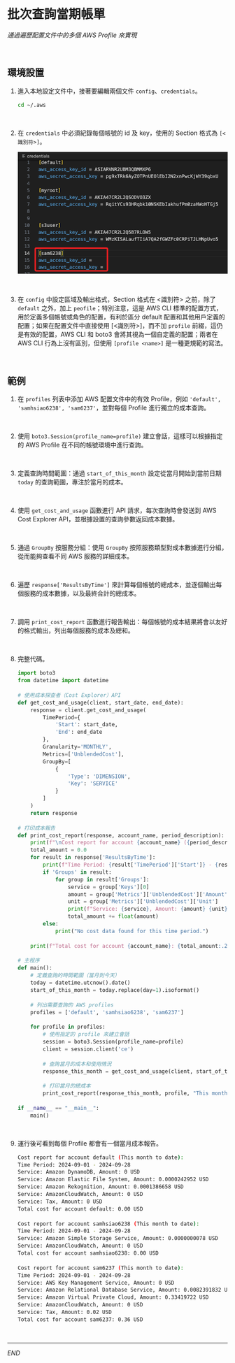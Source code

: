 # 批次查詢當期帳單

_通過遍歷配置文件中的多個 AWS Profile 來實現_

<br>

## 環境設置

1. 進入本地設定文件中，接著要編輯兩個文件 `config`、`credentials`。

    ```bash
    cd ~/.aws
    ```

<br>

2. 在 `credentials` 中必須紀錄每個帳號的 id 及 key，使用的 Section 格式為 `[<識別符>]`。

    ![](images/img_01.png)

<br>

3. 在 `config` 中設定區域及輸出格式，Section 格式在 <識別符> 之前，除了 `default` 之外，加上 `peofile`；特別注意，這是 AWS CLI 標準的配置方式，用於定義多個帳號或角色的配置，有利於區分 default 配置和其他用戶定義的配置；如果在配置文件中直接使用 [<識別符>]，而不加 `profile` 前綴，這仍是有效的配置，AWS CLI 和 boto3 會將其視為一個自定義的配置；兩者在 AWS CLI 行為上沒有區別，但使用 `[profile <name>]` 是一種更規範的寫法。

<br>

## 範例

1. 在 `profiles` 列表中添加 AWS 配置文件中的有效 Profile，例如 `'default', 'samhsiao6238', 'sam6237'`，並對每個 Profile 進行獨立的成本查詢。

<br>

2. 使用 `boto3.Session(profile_name=profile)` 建立會話，這樣可以根據指定的 AWS Profile 在不同的帳號環境中進行查詢。

<br>

3. 定義查詢時間範圍：通過 `start_of_this_month` 設定從當月開始到當前日期 `today` 的查詢範圍，專注於當月的成本。

<br>

4. 使用 `get_cost_and_usage` 函數進行 API 請求，每次查詢時會發送到 AWS Cost Explorer API，並根據設置的查詢參數返回成本數據。

<br>

5. 通過 `GroupBy` 按服務分組：使用 `GroupBy` 按照服務類型對成本數據進行分組，從而能夠查看不同 AWS 服務的詳細成本。

<br>

6. 遍歷 `response['ResultsByTime']` 來計算每個帳號的總成本，並逐個輸出每個服務的成本數據，以及最終合計的總成本。

<br>

7. 調用 `print_cost_report` 函數進行報告輸出：每個帳號的成本結果將會以友好的格式輸出，列出每個服務的成本及總和。

<br>

8. 完整代碼。

    ```python
    import boto3
    from datetime import datetime

    # 使用成本探查者（Cost Explorer）API
    def get_cost_and_usage(client, start_date, end_date):
        response = client.get_cost_and_usage(
            TimePeriod={
                'Start': start_date,
                'End': end_date
            },
            Granularity='MONTHLY',
            Metrics=['UnblendedCost'],
            GroupBy=[
                {
                    'Type': 'DIMENSION',
                    'Key': 'SERVICE'
                }
            ]
        )
        return response

    # 打印成本報告
    def print_cost_report(response, account_name, period_description):
        print(f"\nCost report for account {account_name} ({period_description}):")
        total_amount = 0.0
        for result in response['ResultsByTime']:
            print(f"Time Period: {result['TimePeriod']['Start']} - {result['TimePeriod']['End']}")
            if 'Groups' in result:
                for group in result['Groups']:
                    service = group['Keys'][0]
                    amount = group['Metrics']['UnblendedCost']['Amount']
                    unit = group['Metrics']['UnblendedCost']['Unit']
                    print(f"Service: {service}, Amount: {amount} {unit}")
                    total_amount += float(amount)
            else:
                print("No cost data found for this time period.")
        
        print(f"Total cost for account {account_name}: {total_amount:.2f} USD")

    # 主程序
    def main():
        # 定義查詢的時間範圍（當月到今天）
        today = datetime.utcnow().date()
        start_of_this_month = today.replace(day=1).isoformat()
        
        # 列出需要查詢的 AWS profiles
        profiles = ['default', 'samhsiao6238', 'sam6237']

        for profile in profiles:
            # 使用指定的 profile 來建立會話
            session = boto3.Session(profile_name=profile)
            client = session.client('ce')
            
            # 查詢當月的成本和使用情況
            response_this_month = get_cost_and_usage(client, start_of_this_month, today.isoformat())
            
            # 打印當月的總成本
            print_cost_report(response_this_month, profile, "This month to date")

    if __name__ == "__main__":
        main()
    ```

<br>

9. 運行後可看到每個 Profile 都會有一個當月成本報告。

    ```bash
    Cost report for account default (This month to date):
    Time Period: 2024-09-01 - 2024-09-28
    Service: Amazon DynamoDB, Amount: 0 USD
    Service: Amazon Elastic File System, Amount: 0.0000242952 USD
    Service: Amazon Rekognition, Amount: 0.0001386658 USD
    Service: AmazonCloudWatch, Amount: 0 USD
    Service: Tax, Amount: 0 USD
    Total cost for account default: 0.00 USD

    Cost report for account samhsiao6238 (This month to date):
    Time Period: 2024-09-01 - 2024-09-28
    Service: Amazon Simple Storage Service, Amount: 0.0000000078 USD
    Service: AmazonCloudWatch, Amount: 0 USD
    Total cost for account samhsiao6238: 0.00 USD

    Cost report for account sam6237 (This month to date):
    Time Period: 2024-09-01 - 2024-09-28
    Service: AWS Key Management Service, Amount: 0 USD
    Service: Amazon Relational Database Service, Amount: 0.0082391832 USD
    Service: Amazon Virtual Private Cloud, Amount: 0.33419722 USD
    Service: AmazonCloudWatch, Amount: 0 USD
    Service: Tax, Amount: 0.02 USD
    Total cost for account sam6237: 0.36 USD
    ```

<br>

___

_END_

